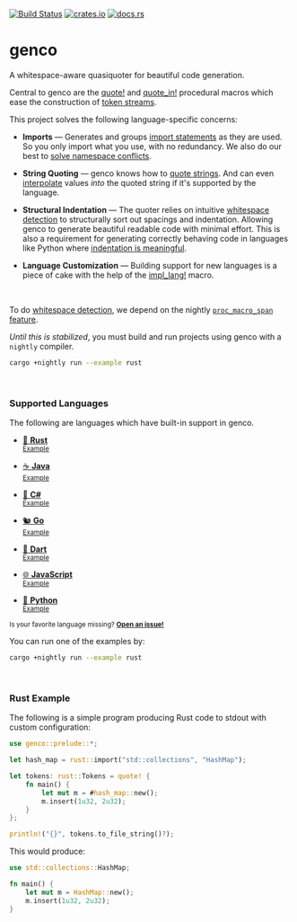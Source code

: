 [![Build Status](https://github.com/udoprog/genco/workflows/Rust/badge.svg)](https://github.com/udoprog/genco/actions)
[![crates.io](https://img.shields.io/crates/v/genco.svg)](https://crates.io/crates/genco)
[![docs.rs](https://docs.rs/genco/badge.svg)](https://docs.rs/genco)

# genco

A whitespace-aware quasiquoter for beautiful code generation.

Central to genco are the [quote!] and [quote_in!] procedural macros which
ease the construction of [token streams].

This project solves the following language-specific concerns:

* **Imports** — Generates and groups [import statements] as they are used.
  So you only import what you use, with no redundancy. We also do our best
  to [solve namespace conflicts].

* **String Quoting** — genco knows how to [quote strings]. And can even
  [interpolate] values *into* the quoted string if it's supported by the
  language.

* **Structural Indentation** — The quoter relies on intuitive
  [whitespace detection] to structurally sort out spacings and indentation.
  Allowing genco to generate beautiful readable code with minimal effort.
  This is also a requirement for generating correctly behaving code in
  languages like Python where [indentation is meaningful].

* **Language Customization** — Building support for new languages is a
  piece of cake with the help of the [impl_lang!] macro.

<br>

To do [whitespace detection], we depend on the nightly
[`proc_macro_span` feature].

*Until this is stabilized*, you must build and run projects using genco
with a `nightly` compiler.

```bash
cargo +nightly run --example rust
```

[`proc_macro_span` feature]: https://github.com/rust-lang/rust/issues/54725

<br>

### Supported Languages

The following are languages which have built-in support in genco.

* [🦀 <b>Rust</b>][rust]<br>
  <small>[Example][rust-example]</small>

* [☕ <b>Java</b>][java]<br>
  <small>[Example][java-example]</small>

* [🎼 <b>C#</b>][c#]<br>
  <small>[Example][c#-example]</small>

* [🐿️ <b>Go</b>][go]<br>
  <small>[Example][go-example]</small>

* [🎯 <b>Dart</b>][dart]<br>
  <small>[Example][dart-example]</small>

* [🌐 <b>JavaScript</b>][js]<br>
  <small>[Example][js-example]</small>

* [🐍 <b>Python</b>][python]<br>
  <small>[Example][python-example]</small>

<small>Is your favorite language missing? <b>[Open an issue!]</b></small>

You can run one of the examples by:

```bash
cargo +nightly run --example rust
```

<br>

### Rust Example

The following is a simple program producing Rust code to stdout with custom
configuration:

```rust
use genco::prelude::*;

let hash_map = rust::import("std::collections", "HashMap");

let tokens: rust::Tokens = quote! {
    fn main() {
        let mut m = #hash_map::new();
        m.insert(1u32, 2u32);
    }
};

println!("{}", tokens.to_file_string()?);
```

This would produce:

```rust
use std::collections::HashMap;

fn main() {
    let mut m = HashMap::new();
    m.insert(1u32, 2u32);
}
```

<br>

[rust]: https://docs.rs/genco/0/genco/lang/rust/index.html
[rust-example]: https://github.com/udoprog/genco/blob/master/examples/rust.rs
[java]: https://docs.rs/genco/0/genco/lang/java/index.html
[java-example]: https://github.com/udoprog/genco/blob/master/examples/java.rs
[c#]: https://docs.rs/genco/0/genco/lang/csharp/index.html
[c#-example]: https://github.com/udoprog/genco/blob/master/examples/csharp.rs
[go]: https://docs.rs/genco/0/genco/lang/go/index.html
[go-example]: https://github.com/udoprog/genco/blob/master/examples/go.rs
[dart]: https://docs.rs/genco/0/genco/lang/dart/index.html
[dart-example]: https://github.com/udoprog/genco/blob/master/examples/dart.rs
[js]: https://docs.rs/genco/0/genco/lang/js/index.html
[js-example]: https://github.com/udoprog/genco/blob/master/examples/js.rs
[python]: https://docs.rs/genco/0/genco/lang/python/index.html
[python-example]: https://github.com/udoprog/genco/blob/master/examples/python.rs
[solve namespace conflicts]: file:///home/udoprog/repo/genco/target/doc/genco/lang/csharp/fn.import.html
[indentation is meaningful]: https://docs.python.org/3/faq/design.html#why-does-python-use-indentation-for-grouping-of-statements
[token streams]: https://docs.rs/genco/0/genco/tokens/struct.Tokens.html
[import statements]: https://docs.rs/genco/0/genco/macro.quote.html#imports
[quote strings]: https://docs.rs/genco/0/genco/macro.quote.html#string-quoting
[interpolate]: https://docs.rs/genco/0/genco/macro.quote.html#quoted-string-interpolation
[whitespace detection]: https://docs.rs/genco/0/genco/macro.quote.html#whitespace-detection
[quote!]: https://docs.rs/genco/0/genco/macro.quote.html
[quote_in!]: https://docs.rs/genco/0/genco/macro.quote_in.html
[impl_lang!]: https://docs.rs/genco/0/genco/macro.impl_lang.html
[quoted()]: https://docs.rs/genco/0/genco/tokens/fn.quoted.html
[Open an issue!]: https://github.com/udoprog/genco/issues/new
